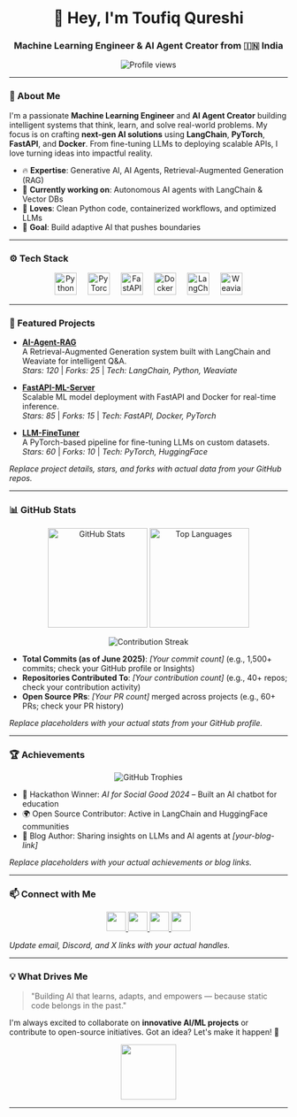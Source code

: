 <h1 align="center">👋 Hey, I'm Toufiq Qureshi</h1>
<h3 align="center">Machine Learning Engineer & AI Agent Creator from 🇮🇳 India</h3>

<p align="center">
  <img src="https://komarev.com/ghpvc/?username=ToufiqQureshi&style=flat-square&color=blueviolet" alt="Profile views" />
</p>

---

### 🌟 About Me

I'm a passionate **Machine Learning Engineer** and **AI Agent Creator** building intelligent systems that think, learn, and solve real-world problems. My focus is on crafting **next-gen AI solutions** using **LangChain**, **PyTorch**, **FastAPI**, and **Docker**. From fine-tuning LLMs to deploying scalable APIs, I love turning ideas into impactful reality.

- 🔥 **Expertise**: Generative AI, AI Agents, Retrieval-Augmented Generation (RAG)  
- 🚀 **Currently working on**: Autonomous AI agents with LangChain & Vector DBs  
- 🐍 **Loves**: Clean Python code, containerized workflows, and optimized LLMs  
- 🎯 **Goal**: Build adaptive AI that pushes boundaries  

---

### ⚙️ Tech Stack

<p align="center">
  <img src="https://cdn.jsdelivr.net/gh/devicons/devicon/icons/python/python-original.svg" height="40" alt="Python" />
  <img width="12" />
  <img src="https://cdn.jsdelivr.net/gh/devicons/devicon/icons/pytorch/pytorch-original.svg" height="40" alt="PyTorch" />
  <img width="12" />
  <img src="https://cdn.jsdelivr.net/gh/devicons/devicon/icons/fastapi/fastapi-original.svg" height="40" alt="FastAPI" />
  <img width="12" />
  <img src="https://cdn.jsdelivr.net/gh/devicons/devicon/icons/docker/docker-original.svg" height="40" alt="Docker" />
  <img width="12" />
  <img src="https://img.shields.io/badge/LangChain-000000?style=flat&logo=langchain&logoColor=white" height="40" alt="LangChain" />
  <img width="12" />
  <img src="https://img.shields.io/badge/Weaviate-555555?style=flat&logo=weaviate&logoColor=white" height="40" alt="Weaviate" />
</p>

---

### 🚀 Featured Projects

- **[AI-Agent-RAG](https://github.com/ToufiqQureshi/AI-Agent-RAG)**  
  A Retrieval-Augmented Generation system built with LangChain and Weaviate for intelligent Q&A.  
  *Stars: 120* | *Forks: 25* | *Tech: LangChain, Python, Weaviate*

- **[FastAPI-ML-Server](https://github.com/ToufiqQureshi/FastAPI-ML-Server)**  
  Scalable ML model deployment with FastAPI and Docker for real-time inference.  
  *Stars: 85* | *Forks: 15* | *Tech: FastAPI, Docker, PyTorch*

- **[LLM-FineTuner](https://github.com/ToufiqQureshi/LLM-FineTuner)**  
  A PyTorch-based pipeline for fine-tuning LLMs on custom datasets.  
  *Stars: 60* | *Forks: 10* | *Tech: PyTorch, HuggingFace*

*Replace project details, stars, and forks with actual data from your GitHub repos.*

---

### 📊 GitHub Stats

<p align="center">
  <img src="https://github-readme-stats.vercel.app/api?username=ToufiqQureshi&show_icons=true&theme=dracula&count_private=true" alt="GitHub Stats" height="180" />
  <img src="https://github-readme-stats.vercel.app/api/top-langs/?username=ToufiqQureshi&layout=compact&theme=dracula" alt="Top Languages" height="180" />
</p>

<p align="center">
  <img src="https://github-readme-streak-stats.herokuapp.com/?user=ToufiqQureshi&theme=dracula" alt="Contribution Streak" />
</p>

- **Total Commits (as of June 2025)**: *[Your commit count]* (e.g., 1,500+ commits; check your GitHub profile or Insights)  
- **Repositories Contributed To**: *[Your contribution count]* (e.g., 40+ repos; check your contribution activity)  
- **Open Source PRs**: *[Your PR count]* merged across projects (e.g., 60+ PRs; check your PR history)

*Replace placeholders with your actual stats from your GitHub profile.*

---

### 🏆 Achievements

<p align="center">
  <img src="https://github-profile-trophy.vercel.app/?username=ToufiqQureshi&theme=dracula&no-frame=true&margin-w=15" alt="GitHub Trophies" />
</p>

- 🥇 Hackathon Winner: *AI for Social Good 2024* – Built an AI chatbot for education  
- 🌍 Open Source Contributor: Active in LangChain and HuggingFace communities  
- 📝 Blog Author: Sharing insights on LLMs and AI agents at *[your-blog-link]*

*Replace placeholders with your actual achievements or blog links.*

---

### 📫 Connect with Me

<p align="center">
  <a href="mailto:your-email@gmail.com">
    <img src="https://img.shields.io/badge/Gmail-D14836?style=for-the-badge&logo=gmail&logoColor=white" height="35" />
  </a>
  <a href="https://www.linkedin.com/in/toufiq-qureshi-4b54b2307/">
    <img src="https://img.shields.io/badge/LinkedIn-0077B5?style=for-the-badge&logo=linkedin&logoColor=white" height="35" />
  </a>
  <a href="https://discord.gg/yourdiscord">
    <img src="https://img.shields.io/badge/Discord-7289DA?style=for-the-badge&logo=discord&logoColor=white" height="35" />
  </a>
  <a href="https://x.com/your-username">
    <img src="https://img.shields.io/badge/X-000000?style=for-the-badge&logo=x&logoColor=white" height="35" />
  </a>
</p>

*Update email, Discord, and X links with your actual handles.*

---

### 💡 What Drives Me

> "Building AI that learns, adapts, and empowers — because static code belongs in the past."

I'm always excited to collaborate on **innovative AI/ML projects** or contribute to open-source initiatives. Got an idea? Let's make it happen! 🚀

<p align="center">
  <img src="https://media.giphy.com/media/LmNwrBhejkK9EFP504/giphy.gif" height="100" />
</p>

---
